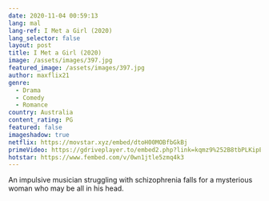 ```yaml
---
date: 2020-11-04 00:59:13
lang: mal
lang-ref: I Met a Girl (2020)
lang_selector: false
layout: post
title: I Met a Girl (2020)
image: /assets/images/397.jpg
featured_image: /assets/images/397.jpg
author: maxflix21
genre:
  - Drama
  - Comedy
  - Romance
country: Australia
content_rating: PG
featured: false
imageshadow: true
netflix: https://movstar.xyz/embed/dtoH00MOBfbGkBj
primeVideo: https://gdriveplayer.to/embed2.php?link=kqmz9%252B8tbPLKipEZvqct%252BQzCtdEj9tTCOcEbAqi7g4Tt%252FTjrfeVGVCvygGE0pIxvs3SCww7DAUwdjj7YW6qzCyoPGzgkNoJZ736EHKw0vx5P8bp2d1PSVaDDJDfbSaCK53YPW12tjeNiXrteWWRoIOn6Uz8mThHP3Kz1qC1Q2d%252B03Dfzlid4H96pi7258xOMvKp3NCG6l451iMsw%252FIN0aP
hotstar: https://www.fembed.com/v/0wn1jtle5zmq4k3
---
```

An impulsive musician struggling with schizophrenia falls for a mysterious woman who may be all in his head.